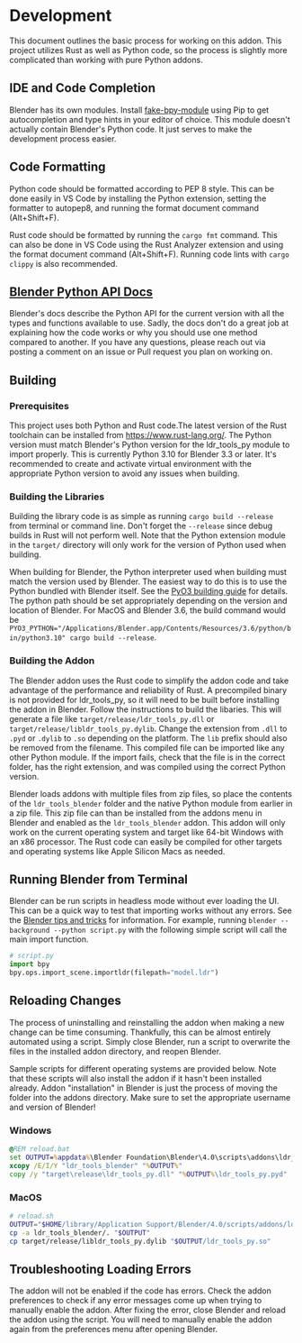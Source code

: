 # Development
This document outlines the basic process for working on this addon. 
This project utilizes Rust as well as Python code, so the process is slightly more complicated than working with pure Python addons.

## IDE and Code Completion
Blender has its own modules. Install [fake-bpy-module](https://github.com/nutti/fake-bpy-module) using Pip to get autocompletion and type hints in your editor of choice. This module doesn't actually contain Blender's Python code. It just serves to make the development process easier.

## Code Formatting
Python code should be formatted according to PEP 8 style. This can be done easily in VS Code by installing the Python extension, setting the formatter to autopep8, and running the format document command (Alt+Shift+F).

Rust code should be formatted by running the `cargo fmt` command. This can also be done in VS Code using the Rust Analyzer extension and using the format document command (Alt+Shift+F). Running code lints with `cargo clippy` is also recommended.

## [Blender Python API Docs](https://docs.blender.org/api/current/index.html)
Blender's docs describe the Python API for the current version with all the types and functions available to use. Sadly, the docs don't do a great job at explaining how the code works or why you should use one method compared to another. If you have any questions, please reach out via posting a comment on an issue or Pull request you plan on working on.

## Building
### Prerequisites
This project uses both Python and Rust code.The latest version of the Rust toolchain can be installed from https://www.rust-lang.org/. The Python version must match Blender's Python version for the ldr_tools_py module to import properly. This is currently Python 3.10 for Blender 3.3 or later. It's recommended to create and activate virtual environment with the appropriate Python 
version to avoid any issues when building.

### Building the Libraries
Building the library code is as simple as running `cargo build --release` from terminal or command line. Don't forget the `--release` since debug builds in Rust will not perform well. Note that the Python extension module in the `target/` directory will only work for the version of Python used when building. 

When building for Blender, the Python interpreter used when building must match the version used by Blender. The easiest way to do this is to use the Python bundled with Blender itself. See the [PyO3 building guide](https://pyo3.rs/main/building_and_distribution) for details. The python path should be set appropriately depending on the version and location of Blender. For MacOS and Blender 3.6, the build command would be `PYO3_PYTHON="/Applications/Blender.app/Contents/Resources/3.6/python/bin/python3.10" cargo build --release`. 

### Building the Addon
The Blender addon uses the Rust code to simplify the addon code and take advantage of the performance and reliability of Rust. A precompiled binary is not provided for ldr_tools_py, so it will need to be built before installing the addon in Blender. Follow the instructions to build the libaries. This will generate a file like `target/release/ldr_tools_py.dll` or `target/release/libldr_tools_py.dylib`. Change the extension from `.dll` to `.pyd` or `.dylib` to `.so` depending on the platform. The `lib` prefix should also be removed from the filename. This compiled file can be imported like any other Python module. If the import fails, check that the file is in the correct folder, has the right extension, and was compiled using the correct Python version.

Blender loads addons with multiple files from zip files, so place the contents of the `ldr_tools_blender` folder and the native Python module from earlier in a zip file. This zip file can than be installed from the addons menu in Blender and enabled as the `ldr_tools_blender` addon. This addon will only work on the current operating system and target like 64-bit Windows with an x86 processor. The Rust code can easily be compiled for other targets and operating systems like Apple Silicon Macs as needed.

## Running Blender from Terminal
Blender can be run scripts in headless mode without ever loading the UI. This can be a quick way to test that importing works without any errors. See the [Blender tips and tricks](https://docs.blender.org/api/current/info_tips_and_tricks.html#use-blender-without-it-s-user-interface) for information. For example, running `blender --background --python script.py` with the following simple script will call the main import function.

```python
# script.py
import bpy
bpy.ops.import_scene.importldr(filepath="model.ldr")
```

## Reloading Changes
The process of uninstalling and reinstalling the addon when making a new change can be time consuming. Thankfully, this can be almost entirely automated using a script. Simply close Blender, run a script to overwrite the files in the installed addon directory, and reopen Blender. 

Sample scripts for different operating systems are provided below. Note that these scripts will also install the addon if it hasn't been installed already. Addon "installation" in Blender is just the process of moving the folder into the addons directory. Make sure to set the appropriate username and version of Blender!

### Windows
```bat
@REM reload.bat
set OUTPUT=%appdata%\Blender Foundation\Blender\4.0\scripts\addons\ldr_tools_blender
xcopy /E/I/Y "ldr_tools_blender" "%OUTPUT%" 
copy /y "target\release\ldr_tools_py.dll" "%OUTPUT%\ldr_tools_py.pyd"
```

### MacOS
```sh
# reload.sh
OUTPUT="$HOME/library/Application Support/Blender/4.0/scripts/addons/ldr_tools_blender/"
cp -a ldr_tools_blender/. "$OUTPUT"
cp target/release/libldr_tools_py.dylib "$OUTPUT/ldr_tools_py.so"
```

## Troubleshooting Loading Errors
The addon will not be enabled if the code has errors. Check the addon preferences to check if any error messages come up when trying to manually enable the addon. After fixing the error, close Blender and reload the addon using the script. You will need to manually enable the addon again from the preferences menu after opening Blender.
